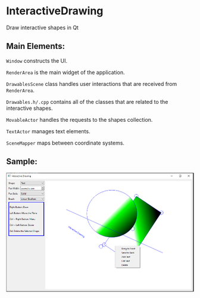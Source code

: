 # InteractiveDrawing
Draw interactive shapes in Qt

## Main Elements:

`Window` constructs the UI.

`RenderArea` is the main widget of the application.

`DrawablesScene` class handles user interactions that are received from `RenderArea`.

`Drawables.h/.cpp` contains all of the classes that are related to the interactive shapes.

`MovableActor` handles the requests to the shapes collection.

`TextActor` manages text elements.

`SceneMapper` maps between coordinate systems.

## Sample:
<img src="doc/screen-shot.png" width="1005">
